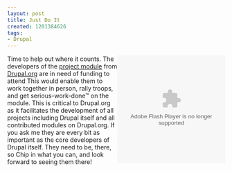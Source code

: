 ```yaml
--- 
layout: post
title: Just Do It
created: 1201384626
tags: 
- Drupal
---
```

<embed align="right" allowscriptaccess="always" src="http://widget.chipin.com/widget/id/9bce54f3bb6e0890" flashvars="event_desc=Help%20the%20project%20module%20developers%20attend%20the%20next%20DrupalCon%2E&amp;event_title=DrupalCon%20Boston%202008" type="application/x-shockwave-flash" wmode="transparent" width="250" height="250"></embed>

Time to help out where it counts. The developers of the [project module](http://drupal.org/project/project) from [Drupal.org](http://drupal.org) are in need of funding to attend  This would enable them to work together in person, rally troops, and get serious-work-done&trade; on the module. This is critical to Drupal.org as it facilitates the development of all projects including Drupal itself and all contributed modules on Drupal.org. If you ask me they are every bit as important as the core developers of Drupal itself. They need to be, there, so Chip in what you can, and look forward to seeing them there!

